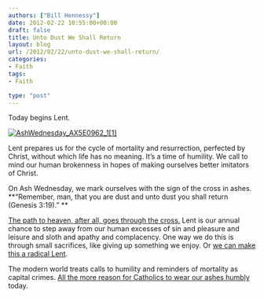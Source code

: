 ```yaml
---
authors: ["Bill Hennessy"]
date: 2012-02-22 10:55:00+00:00
draft: false
title: Unto Dust We Shall Return
layout: blog
url: /2012/02/22/unto-dust-we-shall-return/
categories:
- Faith
tags:
- Faith

type: "post"
---
```


Today begins Lent. 

[![AshWednesday_AX5E0962_1[1]](https://hennessysview.com/wp-content/uploads/2012/02/AshWednesday_AX5E0962_11_thumb.jpg)
](https://hennessysview.com/wp-content/uploads/2012/02/AshWednesday_AX5E0962_11.jpg)

Lent prepares us for the cycle of mortality and resurrection, perfected by Christ, without which life has no meaning. It’s a time of humility. We call to mind our human brokenness in hopes of making ourselves better imitators of Christ. 

On Ash Wednesday, we mark ourselves with the sign of the cross in ashes. **“Remember, man, that you are dust and unto dust you shall return (Genesis 3:19).” **

[The path to heaven, after all, goes through the cross.](https://www.catholicbible101.com/whywesuffer.htm) Lent is our annual chance to step away from our human excesses of sin and pleasure and leisure and sloth and apathy and complacency. One way we do this is through small sacrifices, like giving up something we enjoy. Or [we can make this a radical Lent](https://fallibleblogma.com/index.php/dare-to-make-this-a-radical-lent/).

The modern world treats calls to humility and reminders of mortality as capital crimes. [All the more reason for Catholics to wear our ashes humbly](https://fallibleblogma.com/index.php/why-do-we-wear-ashes-on-ash-wednesday/) today.
